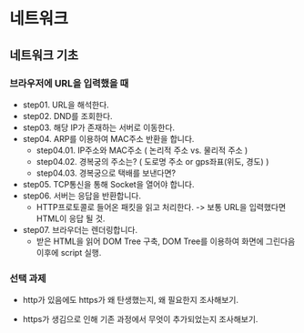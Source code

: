 # 네트워크

## 네트워크 기초

### 브라우저에 URL을 입력했을 때

- step01. URL을 해석한다.
- step02. DND를 조회한다.
- step03. 해당 IP가 존재하는 서버로 이동한다.
- step04. ARP를 이용하여 MAC주소 반환을 합니다.
  - step04.01. IP주소와 MAC주소 ( 논리적 주소 vs. 물리적 주소 )
  - step04.02. 경복궁의 주소는? ( 도로명 주소 or gps좌표(위도, 경도) )
  - step04.03. 경복궁으로 택배를 보낸다면?
- step05. TCP통신을 통해 Socket을 열어야 합니다.
- step06. 서버는 응답을 반환합니다.
  - HTTP프로토콜로 들어온 패킷을 읽고 처리한다. -> 보통 URL을 입력했다면 HTML이 응답 될 것.
- step07. 브라우더는 렌더링합니다.
  - 받은 HTML을 읽어 DOM Tree 구축, DOM Tree를 이용하여 화면에 그린다음 이후에 script 실행.

### 선택 과제

- http가 있음에도 https가 왜 탄생했는지, 왜 필요한지 조사해보기.

- https가 생김으로 인해 기존 과정에서 무엇이 추가되었는지 조사해보기.
